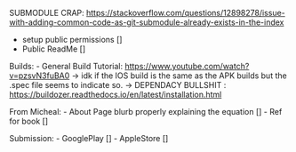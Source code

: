 

SUBMODULE CRAP:
        https://stackoverflow.com/questions/12898278/issue-with-adding-common-code-as-git-submodule-already-exists-in-the-index

- setup public permissions []
- Public ReadMe []

Builds: 
	- General Build Tutorial: https://www.youtube.com/watch?v=pzsvN3fuBA0
		-> idk if the IOS build is the same as the APK builds but the .spec file seems to indicate so. 
		-> DEPENDACY BULLSHIT : https://buildozer.readthedocs.io/en/latest/installation.html
	
From Micheal:
        - About Page blurb properly explaining the equation []
        - Ref for book []

Submission:
    - GooglePlay []
    - AppleStore []
